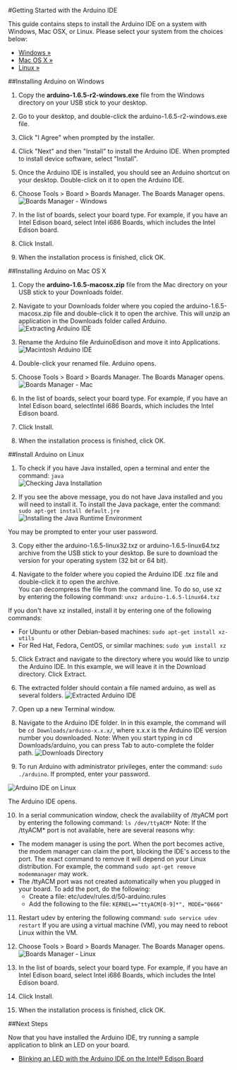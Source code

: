 #Getting Started with the Arduino IDE

This guide contains steps to install the Arduino IDE on a system with Windows, Mac OSX, or Linux.  Please select your system from the choices below:
* [Windows »](#installing-arduino-on-windows)
* [Mac OS X »](#installing-arduino-on-mac-os-x)
* [Linux »](#installing-arduino-on-linux)

##Installing Arduino on Windows

1. Copy the **arduino-1.6.5-r2-windows.exe** file from the Windows directory on your USB stick to your desktop.

2. Go to your desktop, and double-click the arduino-1.6.5-r2-windows.exe file.

3. Click "I Agree" when prompted by the installer.

4. Click "Next" and then "Install" to install the Arduino IDE.  When prompted to install device software, select "Install".

5. Once the Arduino IDE is installed, you should see an Arduino shortcut on your desktop.  Double-click on it to open the Arduino IDE.

7. Choose Tools > Board > Boards Manager. The Boards Manager opens.
  ![Boards Manager - Windows](images/BoardMan-Win.png)

8. In the list of boards, select your board type. For example, if you have an Intel Edison board, select Intel i686 Boards, which includes the Intel Edison board.

9. Click Install.

10. When the installation process is finished, click OK.


##Installing Arduino on Mac OS X

1. Copy the **arduino-1.6.5-macosx.zip** file from the Mac directory on your USB stick to your Downloads folder.

2. Navigate to your Downloads folder where you copied the arduino-1.6.5-macosx.zip file and double-click it to open the archive. This will unzip an application in the Downloads folder called Arduino. 
  ![Extracting Arduino IDE](images/macOSXExtract.png)

3. Rename the Arduino file ArduinoEdison and move it into Applications. 
  ![Macintosh Arduino IDE](images/MacApp.png)

4. Double-click your renamed file. Arduino opens.

5. Choose Tools > Board > Boards Manager. The Boards Manager opens.
  ![Boards Manager - Mac](images/boardman-mac.png)

6. In the list of boards, select your board type. For example, if you have an Intel Edison board, selectIntel i686 Boards, which includes the Intel Edison board.

7. Click Install.

8. When the installation process is finished, click OK.


##Install Arduino on Linux

1. To check if you have Java installed, open a terminal and enter the command: `java`  
  ![Checking Java Installation](images/java-linux.png)

2. If you see the above message, you do not have Java installed and you will need to install it. To install the Java package, enter the command: `sudo apt-get install default.jre`  
  ![Installing the Java Runtime Environment](images/installjre-linux.png)
 
 You may be prompted to enter your user password. 

3. Copy either the arduino-1.6.5-linux32.txz or arduino-1.6.5-linux64.txz archive from the USB stick to your desktop. Be sure to download the version for your operating system (32 bit or 64 bit).

4. Navigate to the folder where you copied the Arduino IDE .txz file and double-click it to open the archive.  
You can decompress the file from the command line. To do so, use xz by entering the following command: `unxz arduino-1.6.5-linux64.txz`

  If you don't have xz installed, install it by entering one of the following commands:
  * For Ubuntu or other Debian-based machines:  `sudo apt-get install xz-utils`
  * For Red Hat, Fedora, CentOS, or similar machines: `sudo yum install xz`

5. Click Extract and navigate to the directory where you would like to unzip the Arduino IDE. In this example, we will leave it in the Download directory. Click Extract.

6. The extracted folder should contain a file named arduino, as well as several folders. 
  ![Extracted Arduino IDE](images/arduinoextract-linux.png)

7. Open up a new Terminal window.

8. Navigate to the Arduino IDE folder. In in this example, the command will be `cd Downloads/arduino-x.x.x/`, where x.x.x is the Arduino IDE version number you downloaded.  Note: When you start typing in cd Downloads/arduino, you can press Tab to auto-complete the folder path.
  ![Downloads Directory](images/cddownloads-linux.png)

9. To run Arduino with administrator privileges, enter the command: `sudo ./arduino`. If prompted, enter your password.
 
  ![Arduino IDE on Linux](images/sketchwindow-linux.png)
 
 The Arduino IDE opens.

10. In a serial communication window, check the availability of /ttyACM port by entering the following command: `ls /dev/ttyACM*`
 Note: If the /ttyACM* port is not available, here are several reasons why:
  * The modem manager is using the port. When the port becomes active, the modem manager can claim the port, blocking the IDE's access to the port. The exact command to remove it will depend on your Linux distribution. For example, the command `sudo apt-get remove modemmanager` may work.
  * The /ttyACM port was not created automatically when you plugged in your board. To add the port, do the following: 
    * Create a file: etc/udev/rules.d/50-arduino.rules
    * Add the following to the file: `KERNEL=="ttyACM[0-9]*", MODE="0666"`

11. Restart udev by entering the following command: `sudo service udev restart`
    If you are using a virtual machine (VM), you may need to reboot Linux within the VM.

12. Choose Tools > Board > Boards Manager. The Boards Manager opens.
  ![Boards Manager - Linux](images/Boardman-linux.png)

13. In the list of boards, select your board type. For example, if you have an Intel Edison board, select Intel i686 Boards, which includes the Intel Edison board.

14. Click Install.

15. When the installation process is finished, click OK.

##Next Steps

Now that you have installed the Arduino IDE, try running a sample application to blink an LED on your board.
* [Blinking an LED with the Arduino IDE on the Intel® Edison Board](create_sketch.md)
